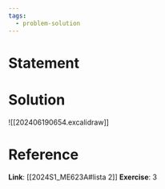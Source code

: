 ```yaml
---
tags:
  - problem-solution
---
```

# Statement 


# Solution
![[202406190654.excalidraw]]

# Reference
**Link**: [[2024S1_ME623A#lista 2]]
**Exercise**: 3